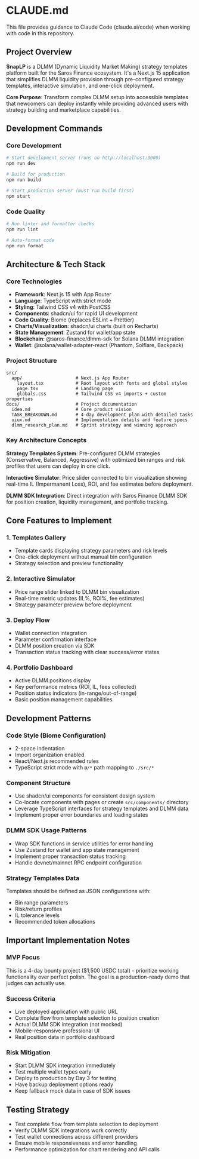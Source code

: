 # CLAUDE.md

This file provides guidance to Claude Code (claude.ai/code) when working with code in this repository.

## Project Overview

**SnapLP** is a DLMM (Dynamic Liquidity Market Making) strategy templates platform built for the Saros Finance ecosystem. It's a Next.js 15 application that simplifies DLMM liquidity provision through pre-configured strategy templates, interactive simulation, and one-click deployment.

**Core Purpose**: Transform complex DLMM setup into accessible templates that newcomers can deploy instantly while providing advanced users with strategy building and marketplace capabilities.

## Development Commands

### Core Development
```bash
# Start development server (runs on http://localhost:3000)
npm run dev

# Build for production
npm run build

# Start production server (must run build first)
npm start
```

### Code Quality
```bash
# Run linter and formatter checks
npm run lint

# Auto-format code
npm run format
```

## Architecture & Tech Stack

### Core Technologies
- **Framework**: Next.js 15 with App Router
- **Language**: TypeScript with strict mode
- **Styling**: Tailwind CSS v4 with PostCSS
- **Components**: shadcn/ui for rapid UI development
- **Code Quality**: Biome (replaces ESLint + Prettier)
- **Charts/Visualization**: shadcn/ui charts (built on Recharts)
- **State Management**: Zustand for wallet/app state
- **Blockchain**: @saros-finance/dlmm-sdk for Solana DLMM integration
- **Wallet**: @solana/wallet-adapter-react (Phantom, Solflare, Backpack)

### Project Structure
```
src/
  app/                    # Next.js App Router
    layout.tsx            # Root layout with fonts and global styles
    page.tsx              # Landing page
    globals.css           # Tailwind CSS v4 imports + custom properties
docs/                     # Project documentation
  idea.md                 # Core product vision
  TASK_BREAKDOWN.md       # 4-day development plan with detailed tasks
  uiux.md                 # Implementation details and feature specs
  dlmm_research_plan.md   # Sprint strategy and winning approach
```

### Key Architecture Concepts

**Strategy Templates System**: Pre-configured DLMM strategies (Conservative, Balanced, Aggressive) with optimized bin ranges and risk profiles that users can deploy in one click.

**Interactive Simulator**: Price slider connected to bin visualization showing real-time IL (Impermanent Loss), ROI, and fee estimates before deployment.

**DLMM SDK Integration**: Direct integration with Saros Finance DLMM SDK for position creation, liquidity management, and portfolio tracking.

## Core Features to Implement

### 1. Templates Gallery
- Template cards displaying strategy parameters and risk levels
- One-click deployment without manual bin configuration
- Strategy selection and preview functionality

### 2. Interactive Simulator
- Price range slider linked to DLMM bin visualization
- Real-time metric updates (IL%, ROI%, fee estimates)
- Strategy parameter preview before deployment

### 3. Deploy Flow
- Wallet connection integration
- Parameter confirmation interface
- DLMM position creation via SDK
- Transaction status tracking with clear success/error states

### 4. Portfolio Dashboard
- Active DLMM positions display
- Key performance metrics (ROI, IL, fees collected)
- Position status indicators (in-range/out-of-range)
- Basic position management capabilities

## Development Patterns

### Code Style (Biome Configuration)
- 2-space indentation
- Import organization enabled
- React/Next.js recommended rules
- TypeScript strict mode with `@/*` path mapping to `./src/*`

### Component Structure
- Use shadcn/ui components for consistent design system
- Co-locate components with pages or create `src/components/` directory
- Leverage TypeScript interfaces for strategy templates and DLMM data
- Implement proper error boundaries and loading states

### DLMM SDK Usage Patterns
- Wrap SDK functions in service utilities for error handling
- Use Zustand for wallet and app state management
- Implement proper transaction status tracking
- Handle devnet/mainnet RPC endpoint configuration

### Strategy Templates Data
Templates should be defined as JSON configurations with:
- Bin range parameters
- Risk/return profiles
- IL tolerance levels
- Recommended token allocations

## Important Implementation Notes

### MVP Focus
This is a 4-day bounty project ($1,500 USDC total) - prioritize working functionality over perfect polish. The goal is a production-ready demo that judges can actually use.

### Success Criteria
- Live deployed application with public URL
- Complete flow from template selection to position creation
- Actual DLMM SDK integration (not mocked)
- Mobile-responsive professional UI
- Real position data in portfolio dashboard

### Risk Mitigation
- Start DLMM SDK integration immediately
- Test multiple wallet types early
- Deploy to production by Day 3 for testing
- Have backup deployment options ready
- Keep fallback mock data in case of SDK issues

## Testing Strategy
- Test complete flow from template selection to deployment
- Verify DLMM SDK integrations work correctly
- Test wallet connections across different providers
- Ensure mobile responsiveness and error handling
- Performance optimization for chart rendering and API calls